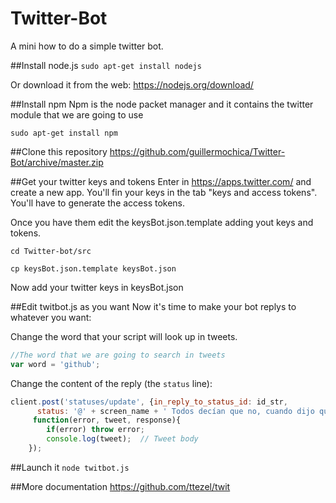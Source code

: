 # Twitter-Bot
A mini how to do a simple twitter bot.

##Install node.js 
`sudo apt-get install nodejs`

Or download it from the web: https://nodejs.org/download/

##Install npm
Npm is the node packet manager and it contains the twitter module that we are going to use

`sudo apt-get install npm`

##Clone this repository
https://github.com/guillermochica/Twitter-Bot/archive/master.zip

##Get your twitter keys and tokens
Enter in https://apps.twitter.com/ and create a new app. You'll fin your keys in the tab "keys and access tokens". You'll have to generate the access tokens.

Once you have them edit the keysBot.json.template adding yout keys and tokens.

`cd Twitter-bot/src`

`cp keysBot.json.template keysBot.json`

Now add your twitter keys in keysBot.json

##Edit twitbot.js as you want
Now it's time to make your bot replys to whatever you want:

Change the word that your script will look up in tweets.

```javascript
//The word that we are going to search in tweets
var word = 'github';
```

Change the content of the reply (the `status` line):

```javascript
client.post('statuses/update', {in_reply_to_status_id: id_str,
      status: '@' + screen_name + ' Todos decían que no, cuando dijo que sí Bolivia.'},
     function(error, tweet, response){
        if(error) throw error;
        console.log(tweet);  // Tweet body
    });
```

##Launch it
`node twitbot.js`

##More documentation
https://github.com/ttezel/twit
